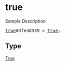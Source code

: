 # true

Sample Description

<pre>
<a href="../constructor/true.md">true</a>#3fedd339 = <a href="../type/True.md">True</a>;
</pre>

## Type

<a href="../type/True.md">True</a>
